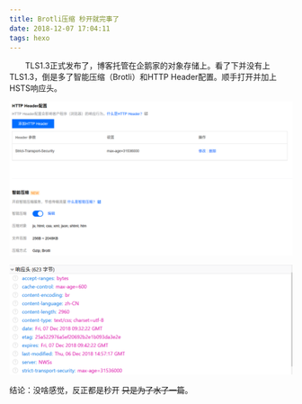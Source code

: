 ```yaml
---
title: Brotli压缩 秒开就完事了
date: 2018-12-07 17:04:11
tags: hexo
---
```

　　TLS1.3正式发布了，博客托管在企鹅家的对象存储上。看了下并没有上TLS1.3，倒是多了智能压缩（Brotli）和HTTP Header配置。顺手打开并加上HSTS响应头。

<!-- more --> 

![腾讯云CDN](/images/qcloud_Brotli.png)

![HTTP_header](/images/header.png)

结论：没啥感觉，反正都是秒开 ~~只是为了水了一篇~~。